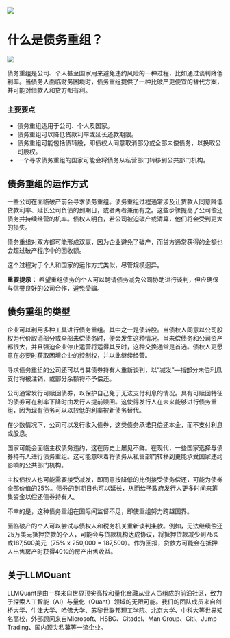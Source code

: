 ![](https://fastly.jsdelivr.net/gh/bucketio/img11@main/2024/10/21/1729466068183-23134fce-3131-4262-b18c-f378d71af4f6.gif)
# 什么是债务重组？
![](https://fastly.jsdelivr.net/gh/bucketio/img9@main/2024/10/20/1729465031968-b3c8959e-1d37-4b8a-91b1-b0b0dfe25143.png)

债务重组是公司、个人甚至国家用来避免违约风险的一种过程，比如通过谈判降低利率。当债务人面临财务困境时，债务重组提供了一种比破产更便宜的替代方案，并可能对借款人和贷方都有利。

### 主要要点

- 债务重组适用于公司、个人及国家。
- 债务重组可以降低贷款利率或延长还款期限。
- 债务重组可能包括债转股，即债权人同意取消部分或全部未偿债务，以换取公司股权。
- 一个寻求债务重组的国家可能会将债务从私营部门转移到公共部门机构。

## 债务重组的运作方式

一些公司在面临破产前会寻求债务重组。债务重组过程通常涉及让贷款人同意降低贷款利率、延长公司负债的到期日，或者两者兼而有之。这些步骤提高了公司偿还债务并持续经营的机率。债权人明白，若公司被迫破产或清算，他们将会受到更大的损失。

债务重组对双方都可能形成双赢，因为企业避免了破产，而贷方通常获得的金额也会超过破产程序中的回收额。

这个过程对于个人和国家的运作方式类似，尽管规模迥异。

**重要提示：** 希望重组债务的个人可以聘请债务减免公司协助进行谈判，但应确保与信誉良好的公司合作，避免受骗。

## 债务重组的类型

企业可以利用多种工具进行债务重组。其中之一是债转股。当债权人同意以公司股权为代价取消部分或全部未偿债务时，便会发生这种情况。当未偿债务和公司资产都很大，并且强迫企业停止运营将适得其反时，这种交换通常是首选。债权人更愿意在必要时获取困境企业的控制权，并以此继续经营。

寻求债务重组的公司还可以与其债券持有人重新谈判，以“减发”—指部分未偿利息支付将被注销，或部分余额将不予偿还。

公司通常发行可赎回债券，以保护自己免于无法支付利息的情况。具有可赎回特征的债券可在利率下降时由发行人提前赎回。这使得发行人在未来能够进行债务重组，因为现有债务可以以较低的利率被新债务替代。

在少数情况下，公司可以发行收入债券，这类债务承诺只偿还本金，而不支付利息或股息。

国家可能会面临主权债务违约，这在历史上屡见不鲜。在现代，一些国家选择与债券持有人进行债务重组。这可能意味着将债务从私营部门转移到更能承受国家违约影响的公共部门机构。

主权债权人也可能需要接受减发，即同意按降低的比例接受债务偿还，可能为债券全部价值的25%。债券的到期日也可以延长，从而给予政府发行人更多时间来筹集资金以偿还债券持有人。

不幸的是，这种债务重组在国际间监督不足，即使重组努力跨越国界。

面临破产的个人可以尝试与债权人和税务机关重新谈判条款。例如，无法继续偿还25万美元抵押贷款的个人，可能会与贷款机构达成协议，将抵押贷款减少到75%或187,500美元（75% x 250,000 = 187,500）。作为回报，贷款方可能会在抵押人出售房产时获得40%的房产出售收益。

## 关于LLMQuant
LLMQuant是由一群来自世界顶尖高校和量化金融从业人员组成的前沿社区，致力于探索人工智能（AI）与量化（Quant）领域的无限可能。我们的团队成员来自剑桥大学、牛津大学、哈佛大学、苏黎世联邦理工学院、北京大学、中科大等世界知名高校，外部顾问来自Microsoft、HSBC、Citadel、Man Group、Citi、Jump Trading、国内顶尖私募等一流企业。
